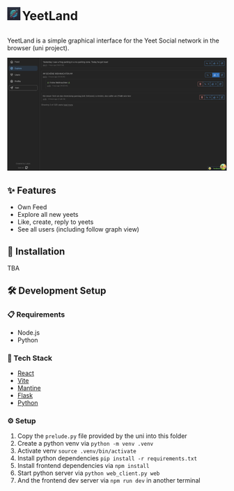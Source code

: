 <!-- markdownlint-disable MD041 MD033 -->
<div style="display: 'flex'; flex-wrap: no-wrap; align-items: center;">
    <img src="public/YeetLand.png" alt="logo" width="30" height="auto" />
    <h1 style="display: inline">YeetLand</h1>
</div>
<br />

YeetLand is a simple graphical interface for the Yeet Social network in the browser (uni project).

![Screenshot](.github/images/screenshot.png)

## ✨ Features

- Own Feed
- Explore all new yeets
- Like, create, reply to yeets
- See all users (including follow graph view)

## 🚀 Installation

TBA

## 🛠️ Development Setup

### 📋 Requirements

- Node.js
- Python

### 🧰 Tech Stack

- [React](https://reactjs.org/)
- [Vite](https://vitejs.dev/)
- [Mantine](https://mantine.dev/)
- [Flask](https://flask.palletsprojects.com/)
- [Python](https://www.python.org/)

### ⚙️ Setup

1. Copy the `prelude.py` file provided by the uni into this folder
2. Create a python venv via `python -m venv .venv`
3. Activate venv `source .venv/bin/activate`
4. Install python dependencies `pip install -r requirements.txt`
5. Install frontend dependencies via `npm install`
6. Start python server via `python web_client.py web`
7. And the frontend dev server via `npm run dev` in another terminal
